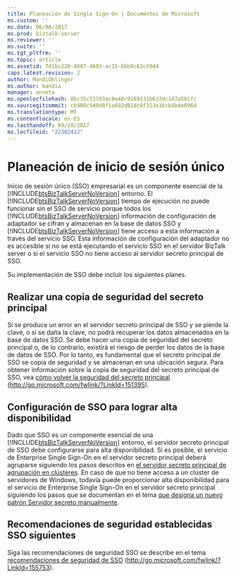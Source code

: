 ```yaml
---
title: Planeación de Single Sign-On | Documentos de Microsoft
ms.custom: ''
ms.date: 06/08/2017
ms.prod: biztalk-server
ms.reviewer: ''
ms.suite: ''
ms.tgt_pltfrm: ''
ms.topic: article
ms.assetid: 7d1bc220-4087-4603-ac15-6bb0c62c59d4
caps.latest.revision: 2
author: MandiOhlinger
ms.author: mandia
manager: anneta
ms.openlocfilehash: 0bc35c53193ac8e48c9169131b637dc1d7a581fc
ms.sourcegitcommit: cb908c540d8f1a692d01dc8f313e16cb4b4e696d
ms.translationtype: MT
ms.contentlocale: es-ES
ms.lasthandoff: 09/20/2017
ms.locfileid: "22302412"
---
```

# <a name="planning-for-single-sign-on"></a>Planeación de inicio de sesión único
Inicio de sesión único (SSO) empresarial es un componente esencial de la [!INCLUDE[btsBizTalkServerNoVersion](../includes/btsbiztalkservernoversion-md.md)] entorno. El [!INCLUDE[btsBizTalkServerNoVersion](../includes/btsbiztalkservernoversion-md.md)] tiempo de ejecución no puede funcionar sin el SSO de servicio porque todos los [!INCLUDE[btsBizTalkServerNoVersion](../includes/btsbiztalkservernoversion-md.md)] información de configuración de adaptador se cifran y almacenan en la base de datos SSO y [!INCLUDE[btsBizTalkServerNoVersion](../includes/btsbiztalkservernoversion-md.md)] tiene acceso a esta información a través del servicio SSO. Esta información de configuración del adaptador no es accesible si no se está ejecutando el servicio SSO en el servidor BizTalk server o si el servicio SSO no tiene acceso al servidor secreto principal de SSO.  
  
 Su implementación de SSO debe incluir los siguientes planes.  
  
## <a name="backing-up-the-master-secret"></a>Realizar una copia de seguridad del secreto principal  
 Si se produce un error en el servidor secreto principal de SSO y se pierde la clave, o si se daña la clave, no podrá recuperar los datos almacenados en la base de datos SSO. Se debe hacer una copia de seguridad del secreto principal o, de lo contrario, existirá el riesgo de perder los datos de la base de datos de SSO. Por lo tanto, es fundamental que el secreto principal de SSO se copia de seguridad y se almacenan en una ubicación segura. Para obtener información sobre la copia de seguridad del secreto principal de SSO, vea [cómo volver la seguridad del secreto principal](http://go.microsoft.com/fwlink/?LinkId=151395) (http://go.microsoft.com/fwlink/?LinkId=151395).  
  
## <a name="configuring-sso-for-high-availability"></a>Configuración de SSO para lograr alta disponibilidad  
 Dado que SSO es un componente esencial de una [!INCLUDE[btsBizTalkServerNoVersion](../includes/btsbiztalkservernoversion-md.md)] entorno, el servidor secreto principal de SSO debe configurarse para alta disponibilidad. Si es posible, el servicio de Enterprise Single Sign-On en el servidor secreto principal deberá agruparse siguiendo los pasos descritos en [el servidor secreto principal de agrupación en clústeres](../technical-guides/clustering-the-master-secret-server.md). En caso de que no tiene acceso a un clúster de servidores de Windows, todavía puede proporcionar alta disponibilidad para el servicio de Enterprise Single Sign-On en el servidor secreto principal siguiendo los pasos que se documentan en el tema [que designa un nuevo patrón Servidor secreto manualmente](../technical-guides/designating-a-new-master-secret-server-manually.md).  
  
## <a name="following-established-sso-security-recommendations"></a>Recomendaciones de seguridad establecidas SSO siguientes  
 Siga las recomendaciones de seguridad SSO se describe en el tema [recomendaciones de seguridad de SSO](http://go.microsoft.com/fwlink/?LinkId=155753) (http://go.microsoft.com/fwlink/?LinkId=155753).